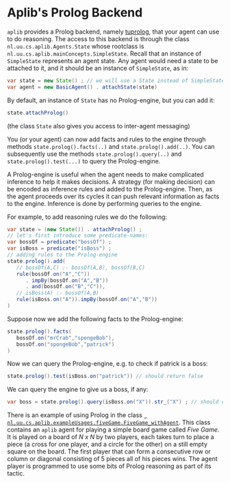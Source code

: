 # Aplib's Prolog Backend

`aplib` provides a Prolog backend, namely [tuprolog](http://alice.unibo.it/xwiki/bin/view/Tuprolog/), that your agent can use to do reasoning. The access to this backend is through the class `nl.uu.cs.aplib.Agents.State` whose rootclass is `nl.uu.cs.aplib.mainConcepts.SimpleState`. Recall that an instance of `SimpleState` represents an agent state. Any agent would need a state to be attached to it, and it should be an instance of `SimpleState`, as in:

```java
var state = new State() ; // we will use a State instead of SimpleState
var agent = new BasicAgent() . attachState(state)
```

By default, an instance of `State` has no Prolog-engine, but you can add it:

```java
state.attachProlog()
```
(the class `State` also gives you access to inter-agent messaging)

You (or your agent) can now add facts and rules to the engine through methods `state.prolog().facts(..)` and `state.prolog().add(..)`. You can subsequently use the methods `state.prolog().query(..)` and `state.prolog().test(...)` to query the Prolog-engine.

A Prolog-engine is useful when the agent needs to make complicated inference to help it makes decisions.
A strategy (for making decision) can be encoded as inference rules and added to the Prolog-engine. Then, as the agent proceeds over its cycles it can push relevant information as facts to the engine.
Inference is done by performing queries to the engine.

For example, to add reasoning rules we do the following:

```java
var state = (new State()) . attachProlog() ;
// let's first introduce some predicate-names:
var bossOf = predicate("bossOf") ;
var isBoss = predicate("isBoss") ;
// adding rules to the Prolog-engine
state.prolog().add(
   // bossOf(A,C) :- bossOf(A,B), bossOf(B,C)
   rule(bossOf.on("A","C"))
      . impBy(bossOf.on("A","B"))
      . and(bossOf.on("B","C")),
   // isBoss(A) :- bossOf(A,B)
   rule(isBoss.on("A")).impBy(bossOf.on("A","B"))
)
```

Suppose now we add the following facts to the Prolog-engine:

```java
state.prolog().facts(
   bossOf.on("mrCrab","spongeBob"),
   bossOf.on("spongeBob","patrick")
)
```

Now we can query the Prolog-engine, e.g. to check if patrick is a boss:

```java
state.prolog().test(isBoss.on("patrick")) // should return false
```

We can query the engine to give us a boss, if any:

```java
var boss = state.prolog().query(isBoss.on("X")).str_("X") ; // should contain "spongeBob"
```

There is an example of using Prolog in the class [` nl.uu.cs.aplib.exampleUsages.fiveGame.FiveGame_withAgent`](../../src/main/java/nl/uu/cs/aplib/ExampleUsages/FiveGame/FiveGame_withAgent.java). This class contains an `aplib` agent for playing a simple board game called _Five Game_. It is played on a board of _N x N_ by two players, each takes turn to place a piece (a cross for one player, and a circle for the other) on a still empty square on the board. The first player that can form a consecutive row or column or diagonal consisting of 5 pieces all of his pieces wins. The agent player is programmed to use some bits of Prolog reasoning as part of its tactic.
